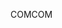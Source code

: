 <span data-ttu-id="de537-101">COM</span><span class="sxs-lookup"><span data-stu-id="de537-101">COM</span></span>